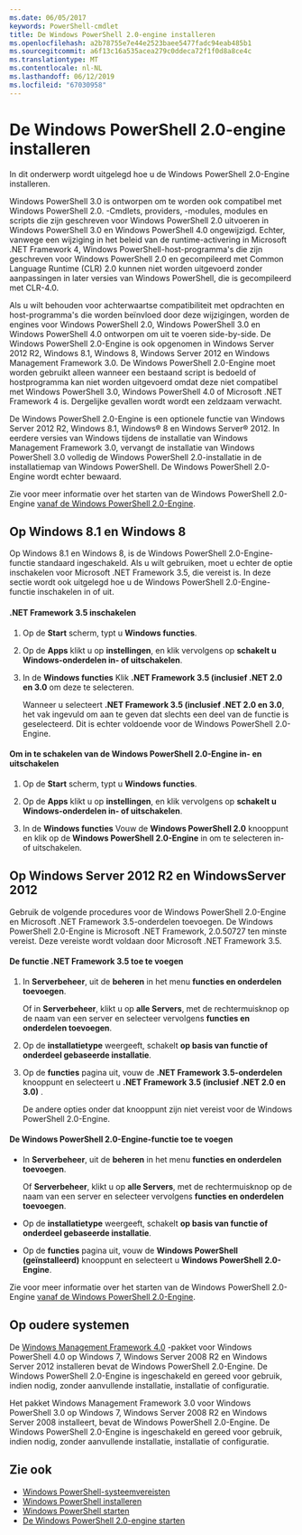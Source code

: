 ```yaml
---
ms.date: 06/05/2017
keywords: PowerShell-cmdlet
title: De Windows PowerShell 2.0-engine installeren
ms.openlocfilehash: a2b78755e7e44e2523baee5477fadc94eab485b1
ms.sourcegitcommit: a6f13c16a535acea279c0ddeca72f1f0d8a8ce4c
ms.translationtype: MT
ms.contentlocale: nl-NL
ms.lasthandoff: 06/12/2019
ms.locfileid: "67030958"
---
```

# <a name="installing-the-windows-powershell-20-engine"></a>De Windows PowerShell 2.0-engine installeren
In dit onderwerp wordt uitgelegd hoe u de Windows PowerShell 2.0-Engine installeren.

Windows PowerShell 3.0 is ontworpen om te worden ook compatibel met Windows PowerShell 2.0. -Cmdlets, providers, -modules, modules en scripts die zijn geschreven voor Windows PowerShell 2.0 uitvoeren in Windows PowerShell 3.0 en Windows PowerShell 4.0 ongewijzigd. Echter, vanwege een wijziging in het beleid van de runtime-activering in Microsoft .NET Framework 4, Windows PowerShell-host-programma's die zijn geschreven voor Windows PowerShell 2.0 en gecompileerd met Common Language Runtime (CLR) 2.0 kunnen niet worden uitgevoerd zonder aanpassingen in later versies van Windows PowerShell, die is gecompileerd met CLR-4.0.

Als u wilt behouden voor achterwaartse compatibiliteit met opdrachten en host-programma's die worden beïnvloed door deze wijzigingen, worden de engines voor Windows PowerShell 2.0, Windows PowerShell 3.0 en Windows PowerShell 4.0 ontworpen om uit te voeren side-by-side. De Windows PowerShell 2.0-Engine is ook opgenomen in Windows Server 2012 R2, Windows 8.1, Windows 8, Windows Server 2012 en Windows Management Framework 3.0. De Windows PowerShell 2.0-Engine moet worden gebruikt alleen wanneer een bestaand script is bedoeld of hostprogramma kan niet worden uitgevoerd omdat deze niet compatibel met Windows PowerShell 3.0, Windows PowerShell 4.0 of Microsoft .NET Framework 4 is. Dergelijke gevallen wordt wordt een zeldzaam verwacht.

De Windows PowerShell 2.0-Engine is een optionele functie van Windows Server 2012 R2, Windows 8.1, Windows® 8 en Windows Server® 2012. In eerdere versies van Windows tijdens de installatie van Windows Management Framework 3.0, vervangt de installatie van Windows PowerShell 3.0 volledig de Windows PowerShell 2.0-installatie in de installatiemap van Windows PowerShell. De Windows PowerShell 2.0-Engine wordt echter bewaard.

Zie voor meer informatie over het starten van de Windows PowerShell 2.0-Engine [vanaf de Windows PowerShell 2.0-Engine](../getting-started/Starting-the-Windows-PowerShell-2.0-Engine.md).

## <a name="on-windows-81-and-windows-8"></a>Op Windows 8.1 en Windows 8
Op Windows 8.1 en Windows 8, is de Windows PowerShell 2.0-Engine-functie standaard ingeschakeld. Als u wilt gebruiken, moet u echter de optie inschakelen voor Microsoft .NET Framework 3.5, die vereist is. In deze sectie wordt ook uitgelegd hoe u de Windows PowerShell 2.0-Engine-functie inschakelen in of uit.

#### <a name="to-turn-on-net-framework-35"></a>.NET Framework 3.5 inschakelen

1. Op de **Start** scherm, typt u **Windows functies**.

2. Op de **Apps** klikt u op **instellingen**, en klik vervolgens op **schakelt u Windows-onderdelen in- of uitschakelen**.

3. In de **Windows functies** Klik **.NET Framework 3.5 (inclusief .NET 2.0 en 3.0** om deze te selecteren.

    Wanneer u selecteert **.NET Framework 3.5 (inclusief .NET 2.0 en 3.0**, het vak ingevuld om aan te geven dat slechts een deel van de functie is geselecteerd. Dit is echter voldoende voor de Windows PowerShell 2.0-Engine.

#### <a name="to-turn-the-windows-powershell-20-engine-on-and-off"></a>Om in te schakelen van de Windows PowerShell 2.0-Engine in- en uitschakelen

1. Op de **Start** scherm, typt u **Windows functies**.

2. Op de **Apps** klikt u op **instellingen**, en klik vervolgens op **schakelt u Windows-onderdelen in- of uitschakelen**.

3. In de **Windows functies** Vouw de **Windows PowerShell 2.0** knooppunt en klik op de **Windows PowerShell 2.0-Engine** in om te selecteren in- of uitschakelen.

## <a name="on-windows-server-2012-r2-and-windows-server-2012"></a>Op Windows Server 2012 R2 en WindowsServer 2012
Gebruik de volgende procedures voor de Windows PowerShell 2.0-Engine en Microsoft .NET Framework 3.5-onderdelen toevoegen. De Windows PowerShell 2.0-Engine is Microsoft .NET Framework, 2.0.50727 ten minste vereist. Deze vereiste wordt voldaan door Microsoft .NET Framework 3.5.

#### <a name="to-add-the-net-framework-35-feature"></a>De functie .NET Framework 3.5 toe te voegen

1. In **Serverbeheer**, uit de **beheren** in het menu **functies en onderdelen toevoegen**.

    Of in **Serverbeheer**, klikt u op **alle Servers**, met de rechtermuisknop op de naam van een server en selecteer vervolgens **functies en onderdelen toevoegen**.

2. Op de **installatietype** weergeeft, schakelt **op basis van functie of onderdeel gebaseerde installatie**.

3. Op de **functies** pagina uit, vouw de **.NET Framework 3.5-onderdelen** knooppunt en selecteert u **.NET Framework 3.5 (inclusief .NET 2.0 en 3.0)** .

    De andere opties onder dat knooppunt zijn niet vereist voor de Windows PowerShell 2.0-Engine.

#### <a name="to-add-the-windows-powershell-20-engine-feature"></a>De Windows PowerShell 2.0-Engine-functie toe te voegen

- In **Serverbeheer**, uit de **beheren** in het menu **functies en onderdelen toevoegen**.

    Of **Serverbeheer**, klikt u op **alle Servers**, met de rechtermuisknop op de naam van een server en selecteer vervolgens **functies en onderdelen toevoegen**.

- Op de **installatietype** weergeeft, schakelt **op basis van functie of onderdeel gebaseerde installatie**.

- Op de **functies** pagina uit, vouw de **Windows PowerShell (geïnstalleerd)** knooppunt en selecteert u **Windows PowerShell 2.0-Engine**.

Zie voor meer informatie over het starten van de Windows PowerShell 2.0-Engine [vanaf de Windows PowerShell 2.0-Engine](../getting-started/Starting-the-Windows-PowerShell-2.0-Engine.md).

## <a name="on-earlier-systems"></a>Op oudere systemen
De [Windows Management Framework 4.0](https://go.microsoft.com/fwlink/?LinkID=293881) -pakket voor Windows PowerShell 4.0 op Windows 7, Windows Server 2008 R2 en Windows Server 2012 installeren bevat de Windows PowerShell 2.0-Engine. De Windows PowerShell 2.0-Engine is ingeschakeld en gereed voor gebruik, indien nodig, zonder aanvullende installatie, installatie of configuratie.

Het pakket Windows Management Framework 3.0 voor Windows PowerShell 3.0 op Windows 7, Windows Server 2008 R2 en Windows Server 2008 installeert, bevat de Windows PowerShell 2.0-Engine. De Windows PowerShell 2.0-Engine is ingeschakeld en gereed voor gebruik, indien nodig, zonder aanvullende installatie, installatie of configuratie.

## <a name="see-also"></a>Zie ook
- [Windows PowerShell-systeemvereisten](Windows-PowerShell-System-Requirements.md)
- [Windows PowerShell installeren](Installing-Windows-PowerShell.md)
- [Windows PowerShell starten](https://technet.microsoft.com/en-us/library/8ec8c2d7-8e7c-4722-a3d2-498fe5739a8e)
- [De Windows PowerShell 2.0-engine starten](../getting-started/Starting-the-Windows-PowerShell-2.0-Engine.md)
